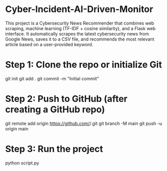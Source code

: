 # Cyber-Incident-AI-Driven-Monitor
This project is a Cybersecurity News Recommender that combines web scraping, machine learning (TF-IDF + cosine similarity), and a Flask web interface. It automatically scrapes the latest cybersecurity news from Google News, saves it to a CSV file, and recommends the most relevant article based on a user-provided keyword.
# Step 1: Clone the repo or initialize Git
git init
git add .
git commit -m "Initial commit"

# Step 2: Push to GitHub (after creating a GitHub repo)
git remote add origin https://github.com/<your-username>/<repo-name>.git
git branch -M main
git push -u origin main

# Step 3: Run the project
python script.py
